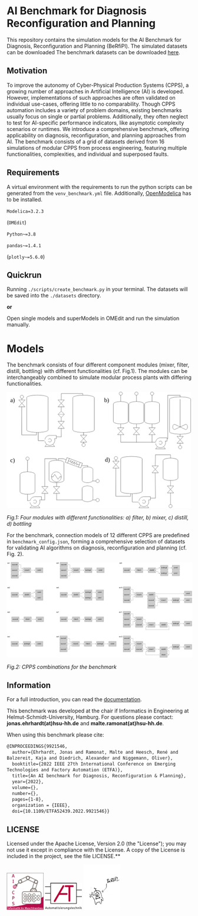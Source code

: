 # AI Benchmark for Diagnosis Reconfiguration and Planning

This repository contains the simulation models for the AI Benchmark for Diagnosis, Reconfiguration and Planning (BeRfiPl).
The simulated datasets can be downloaded The benchmark datasets can be downloaded [here](https://drive.google.com/drive/folders/1YnBZINzUTqHmP_xtuc64yyAbWNFHelY0?usp=sharing).

## Motivation 

To improve the autonomy of Cyber-Physical Production Systems (CPPS), a growing number of approaches in Artificial Intelligence (AI) is developed.
However, implementations of such approaches are often validated on individual use-cases, offering little to no comparability. 
Though CPPS automation includes a variety of problem domains, existing benchmarks usually focus on single or partial problems. 
Additionally, they often neglect to test for AI-specific performance indicators, like asymptotic complexity scenarios or runtimes. 
We introduce a comprehensive benchmark, offering applicability on diagnosis, reconfiguration, and planning approaches from AI. 
The benchmark consists of a grid of datasets derived from 16 simulations of modular CPPS from process engineering, featuring multiple functionalities, complexities, and individual and superposed faults.


## Requirements
A virtual environment with the requirements to run the python scripts can be generated from the `venv_benchmark.yml` file. 
Additionally, [OpenModelica](https://openmodelica.org/) has to be installed.

`Modelica=3.2.3`

(`OMEdit`)

`Python~=3.8`

`pandas~=1.4.1`

(`plotly~=5.6.0`)


## Quickrun 

Running `./scripts/create_benchmark.py` in your terminal.
The datasets will be saved into the `./datasets` directory.

**or** 

Open single models and superModels in OMEdit and run the simulation manually.


# Models

The benchmark consists of four different component modules (mixer, filter, distill, bottling) with different functionalities (cf. Fig.1).
The modules can be interchangeably combined to simulate modular process plants with differing functionalities.

<img src="./figures/berfiple_modules.drawio(1).png" alt="modules" width="500"/>

*Fig.1: Four modules with different functionalities: a) filter, b) mixer, c) distill, d) bottling*

For the benchmark, connection models of 12 different CPPS are predefined in `benchmark_config.json`, forming a comprehensive selection of datasets for validating AI algorithms on diagnosis, reconfiguration and planning (cf. Fig. 2).

<img src="./figures/cppsSetups.drawio.png" alt="setups" width="1000"/>

*Fig.2: CPPS combinations for the benchmark*


## Information

For a full introduction, you can read the [documentation](https://j-ehrhardt.github.io/benchmark-for-diagnosis-reconf-planning/docs/general/berfipl_intro.html).

This benchmark was developed at the chair if Informatics in Engineering at Helmut-Schmidt-University, Hamburg. 
For questions please contact: **jonas.ehrhardt(at)hsu-hh.de** and **malte.ramonat(at)hsu-hh.de**.

When using this benchmark please cite: 
```
@INPROCEEDINGS{9921546,
  author={Ehrhardt, Jonas and Ramonat, Malte and Heesch, René and Balzereit, Kaja and Diedrich, Alexander and Niggemann, Oliver},
  booktitle={2022 IEEE 27th International Conference on Emerging Technologies and Factory Automation (ETFA)}, 
  title={An AI benchmark for Diagnosis, Reconfiguration & Planning}, 
  year={2022},
  volume={},
  number={},
  pages={1-8},
  organization = {IEEE},
  doi={10.1109/ETFA52439.2022.9921546}}
```


## LICENSE

Licensed under the Apache License, Version 2.0 (the "License"); you may not use it except in compliance with the License. A copy of the License is included in the project, see the file LICENSE.**


<img src="./figures/IMB.png" alt="logo" width="100"/> <img src="./figures/aut.png" alt="logo" width="100"/> <img src="./figures/BeRfiPl.jpeg" alt="hello" width="100"/>
